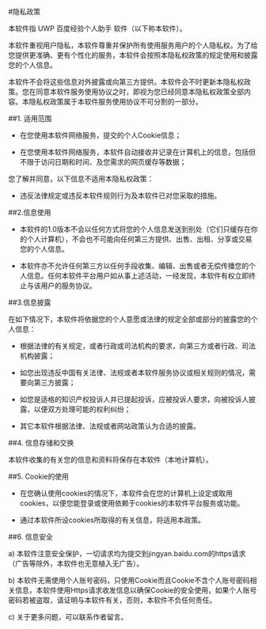 ﻿#隐私政策

本软件指 UWP 百度经验个人助手 软件（以下称本软件）。

本软件重视用户隐私，本软件尊重并保护所有使用服务用户的个人隐私权。为了给您提供更准确、更有个性化的服务，本软件会按照本隐私权政策的规定使用和披露您的个人信息。

本软件不会将这些信息对外披露或向第三方提供。本软件会不时更新本隐私权政策。您在同意本软件服务使用协议之时，即视为您已经同意本隐私权政策全部内容。本隐私权政策属于本软件服务使用协议不可分割的一部分。

##1. 适用范围

- 在您使用本软件网络服务，提交的个人Cookie信息；

- 在您使用本软件网络服务，本软件自动接收并记录在计算机上的信息，包括但不限于访问日期和时间、及您需求的网页缓存等数据；

您了解并同意，以下信息不适用本隐私权政策：

 - 违反法律规定或违反本软件规则行为及本软件已对您采取的措施。

##2.信息使用

-  本软件的1.0版本不会以任何方式将您的个人信息发送到别处（它们只缓存在你的个人计算机），不会也不可能向任何第三方提供、出售、出租、分享或交易您的个人信息。

- 本软件亦不允许任何第三方以任何手段收集、编辑、出售或者无偿传播您的个人信息。任何本软件平台用户如从事上述活动，一经发现，本软件有权立即终止与该用户的服务协议。


##3.信息披露

在如下情况下，本软件将依据您的个人意愿或法律的规定全部或部分的披露您的个人信息：


-  根据法律的有关规定，或者行政或司法机构的要求，向第三方或者行政、司法机构披露；

-  如您出现违反中国有关法律、法规或者本软件服务协议或相关规则的情况，需要向第三方披露；  

-  如您是适格的知识产权投诉人并已提起投诉，应被投诉人要求，向被投诉人披露，以便双方处理可能的权利纠纷；

-  其它本软件根据法律、法规或者网站政策认为合适的披露。 

 
##4. 信息存储和交换  

本软件收集的有关您的信息和资料将保存在本软件（本地计算机）。

##5. Cookie的使用 

-  在您确认使用cookies的情况下，本软件会在您的计算机上设定或取用cookies，以便您能登录或使用依赖于cookies的本软件平台服务或功能。

-  通过本软件所设cookies所取得的有关信息，将适用本政策。  

##6. 信息安全  

a) 本软件注意安全保护，一切请求均为提交到jingyan.baidu.com的https请求（广告等除外，本软件也无意植入无广告）。

b) 本软件无需使用个人账号密码，只使用Cookie而且Cookie不含个人账号密码相关信息，本软件使用Https请求收发信息以确保Cookie的安全使用，如果个人账号密码若被盗取，请证明与本软件有关，否则，本软件不负任何责任。

c) 关于更多问题，可以联系作者留言。